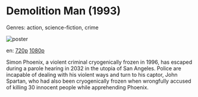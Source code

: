 # Demolition Man (1993)

Genres: action, science-fiction, crime

![poster](http://image.tmdb.org/t/p/w500/k0PN3Ho12cGGIVJW7SCS7apLYaP.jpg)

en:
  [720p](magnet:?xt=urn:btih:F17E2C2FA664CC27955D0C23A4C35AF479E19EC5&tr=udp://glotorrents.pw:6969/announce&tr=udp://tracker.opentrackr.org:1337/announce&tr=udp://torrent.gresille.org:80/announce&tr=udp://tracker.openbittorrent.com:80&tr=udp://tracker.coppersurfer.tk:6969&tr=udp://tracker.leechers-paradise.org:6969&tr=udp://p4p.arenabg.ch:1337&tr=udp://tracker.internetwarriors.net:1337)
  [1080p](magnet:?xt=urn:btih:1841444a343714b00f97b61b26421f8dc90d788c&dn=Demolition+Man+(1993)+%5B1080p%5D&tr=udp%3A%2F%2Ftracker.yify-torrents.com%2Fannounce&tr=udp%3A%2F%2Fopen.demonii.com%3A1337&tr=udp%3A%2F%2Fexodus.desync.com%3A6969&tr=udp%3A%2F%2Ftracker.istole.it%3A80&tr=udp%3A%2F%2Ftracker.publicbt.com%3A80&tr=udp%3A%2F%2Ftracker.openbittorrent.com%3A80&tr=udp%3A%2F%2Ftracker.leechers-paradise.org%3A6969&tr=udp%3A%2F%2F9.rarbg.com%3A2710&tr=udp%3A%2F%2Ftracker.coppersurfer.tk%3A6969)
  


Simon Phoenix, a violent criminal cryogenically frozen in 1996, has escaped during a parole hearing in 2032 in the utopia of San Angeles. Police are incapable of dealing with his violent ways and turn to his captor, John Spartan, who had also been cryogenically frozen when wrongfully accused of killing 30 innocent people while apprehending Phoenix.
